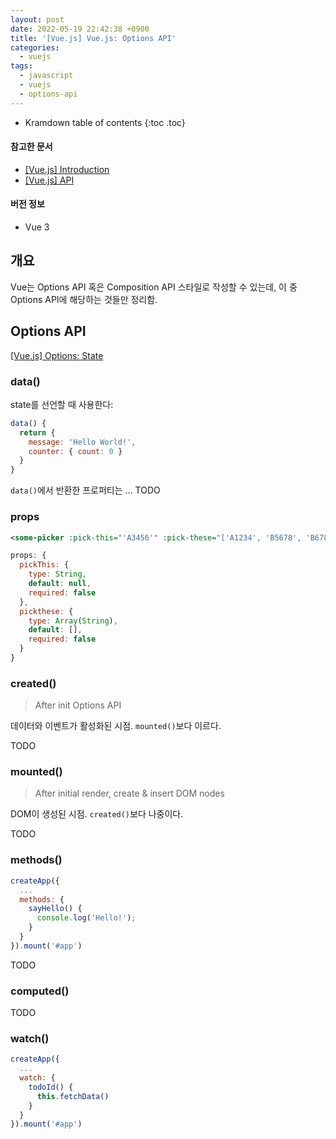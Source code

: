 ```yaml
---
layout: post
date: 2022-05-19 22:42:38 +0900
title: '[Vue.js] Vue.js: Options API'
categories:
  - vuejs
tags:
  - javascript
  - vuejs
  - options-api
---
```


* Kramdown table of contents
{:toc .toc}

#### 참고한 문서

- [\[Vue.js\] Introduction](https://vuejs.org/guide/introduction.html)
- [\[Vue.js\] API](https://vuejs.org/api/)

#### 버전 정보

- Vue 3

## 개요

Vue는 Options API 혹은 Composition API 스타일로 작성할 수 있는데, 이 중 Options API에 해당하는 것들만 정리함.

## Options API

[\[Vue.js\] Options: State](https://vuejs.org/api/options-state.html)

### data()

state를 선언할 때 사용한다:

```js
data() {
  return {
    message: 'Hello World!',
    counter: { count: 0 }
  }
}
```

`data()`에서 반환한 프로퍼티는 ... TODO

### props

```xml
<some-picker :pick-this="'A3456'" :pick-these="['A1234', 'B5678', 'B6789']"><some-picker>
```

```js
props: {
  pickThis: {
    type: String,
    default: null,
    required: false
  },
  pickthese: {
    type: Array(String),
    default: [],
    required: false
  }
}
```

### created()

> After init Options API

데이터와 이벤트가 활성화된 시점. `mounted()`보다 이르다.

TODO

### mounted()

> After initial render, create & insert DOM nodes

DOM이 생성된 시점. `created()`보다 나중이다.

TODO

### methods()

```js
createApp({
  ...
  methods: {
    sayHello() {
      console.log('Hello!');
    }
  }
}).mount('#app')
```

TODO

### computed()

TODO

### watch()

```js
createApp({
  ...
  watch: {
    todoId() {
      this.fetchData()
    }
  }
}).mount('#app')
```
